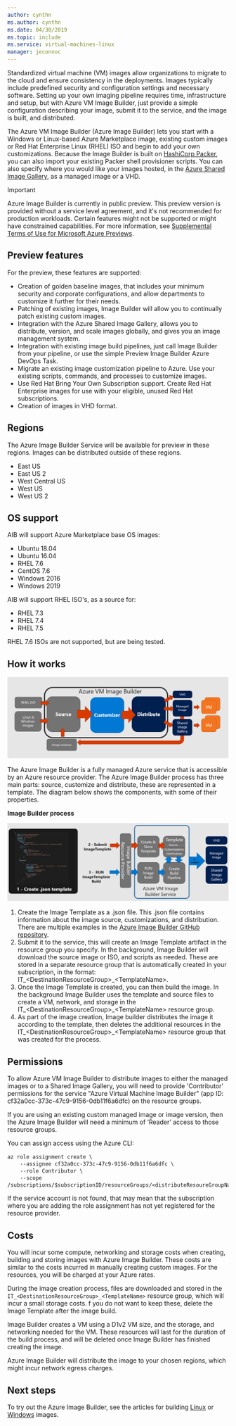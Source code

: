 ```yaml
---
author: cynthn
ms.author: cynthn
ms.date: 04/30/2019
ms.topic: include
ms.service: virtual-machines-linux
manager: jeconnoc
---
```


Standardized virtual machine (VM) images allow organizations to migrate to the cloud and ensure consistency in the deployments. Images typically include predefined security and configuration settings and necessary software. Setting up your own imaging pipeline requires time, infrastructure and setup, but with Azure VM Image Builder, just provide a simple configuration describing your image, submit it to the service, and the image is built, and distributed.
 
The Azure VM Image Builder (Azure Image Builder) lets you start with a Windows or Linux-based Azure Marketplace image, existing custom images or Red Hat Enterprise Linux (RHEL) ISO and begin to add your own customizations. Because the Image Builder is built on [HashiCorp Packer](https://packer.io/), you can also import your existing Packer shell provisioner scripts. You can also specify where you would like your images hosted, in the [Azure Shared Image Gallery](https://docs.microsoft.com/azure/virtual-machines/windows/shared-image-galleries), as a managed image or a VHD.

> [!IMPORTANT]
> Azure Image Builder is currently in public preview.
> This preview version is provided without a service level agreement, and it's not recommended for production workloads. Certain features might not be supported or might have constrained capabilities. 
> For more information, see [Supplemental Terms of Use for Microsoft Azure Previews](https://azure.microsoft.com/support/legal/preview-supplemental-terms/).

## Preview features

For the preview, these features are supported:

- Creation of golden baseline images, that includes your minimum security and corporate configurations, and allow departments to customize it further for their needs.
- Patching of existing images, Image Builder will allow you to continually patch existing custom images.
- Integration with the Azure Shared Image Gallery, allows you to distribute, version, and scale images globally, and gives you an image management system.
- Integration with existing image build pipelines, just call Image Builder from your pipeline, or use the simple Preview Image Builder Azure DevOps Task.
- Migrate an existing image customization pipeline to Azure. Use your existing scripts, commands, and processes to customize images.
- Use Red Hat Bring Your Own Subscription support. Create Red Hat Enterprise images for use with your eligible, unused Red Hat subscriptions.
- Creation of images in VHD format.
 

## Regions
The Azure Image Builder Service will be available for preview in these regions. Images can be distributed outside of these regions.
- East US
- East US 2
- West Central US
- West US
- West US 2

## OS support
AIB will support Azure Marketplace base OS images:
- Ubuntu 18.04
- Ubuntu 16.04
- RHEL 7.6
- CentOS 7.6
- Windows 2016
- Windows 2019

AIB will support RHEL ISO's, as a source for:
- RHEL 7.3
- RHEL 7.4
- RHEL 7.5

RHEL 7.6 ISOs are not supported, but are being tested.

## How it works


![Conceptual drawing of Azure Image Builder](./media/virtual-machines-image-builder-overview/image-builder.png)

The Azure Image Builder is a fully managed Azure service that is accessible by an Azure resource provider. The Azure Image Builder process has three main parts: source, customize and distribute, these are represented in a template. The diagram below shows the components, with some of their properties. 
 


**Image Builder process** 

![Conceptual drawing of the Azure Image Builder process](./media/virtual-machines-image-builder-overview/image-builder-process.png)

1. Create the Image Template as a .json file. This .json file contains information about the image source, customizations, and distribution. There are multiple examples in the [Azure Image Builder GitHub repository](https://github.com/danielsollondon/azvmimagebuilder/tree/master/quickquickstarts).
1. Submit it to the service, this will create an Image Template artifact in the resource group you specify. In the background, Image Builder will download the source image or ISO, and scripts as needed. These are stored in a separate resource group that is automatically created in your subscription, in the format: IT_\<DestinationResourceGroup>_\<TemplateName>. 
1. Once the Image Template is created, you can then build the image. In the background Image Builder uses the template and source files to create a VM, network, and storage in the IT_\<DestinationResourceGroup>_\<TemplateName> resource group.
1. As part of the image creation, Image builder distributes the image it according to the template, then deletes the additional resources in the IT_\<DestinationResourceGroup>_\<TemplateName> resource group that was created for the process.


## Permissions

To allow Azure VM Image Builder to distribute images to either the managed images or to a Shared Image Gallery, you will need to provide 'Contributor' permissions for the service "Azure Virtual Machine Image Builder" (app ID: cf32a0cc-373c-47c9-9156-0db11f6a6dfc) on the resource groups. 

If you are using an existing custom managed image or image version, then the Azure Image Builder will need a minimum of ‘Reader’ access to those resource groups.

You can assign access using the Azure CLI:

```azurecli-interactive
az role assignment create \
    --assignee cf32a0cc-373c-47c9-9156-0db11f6a6dfc \
    --role Contributor \
    --scope /subscriptions/$subscriptionID/resourceGroups/<distributeResoureGroupName>
```

If the service account is not found, that may mean that the subscription where you are adding the role assignment has not yet registered for the resource provider.


## Costs
You will incur some compute, networking and storage costs when creating, building and storing images with Azure Image Builder. These costs are similar to the costs incurred in manually creating custom images. For the resources, you will be charged at your Azure rates. 

During the image creation process, files are downloaded and stored in the `IT_<DestinationResourceGroup>_<TemplateName>` resource group, which will incur a small storage costs. f you do not want to keep these, delete the Image Template after the image build.
 
Image Builder creates a VM using a D1v2 VM size, and the storage, and networking needed for the VM. These resources will last for the duration of the build process, and will be deleted once Image Builder has finished creating the image. 
 
Azure Image Builder will distribute the image to your chosen regions, which might incur network egress charges.
 
## Next steps 
 
To try out the Azure Image Builder, see the articles for building [Linux](../articles/virtual-machines/linux/image-builder.md) or [Windows](../articles/virtual-machines/windows/image-builder.md) images.
 
 
